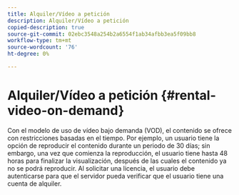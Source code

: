 ```yaml
---
title: Alquiler/Vídeo a petición
description: Alquiler/Vídeo a petición
copied-description: true
source-git-commit: 02ebc3548a254b2a6554f1ab34afbb3ea5f09bb8
workflow-type: tm+mt
source-wordcount: '76'
ht-degree: 0%

---
```


# Alquiler/Vídeo a petición {#rental-video-on-demand}

Con el modelo de uso de vídeo bajo demanda (VOD), el contenido se ofrece con restricciones basadas en el tiempo. Por ejemplo, un usuario tiene la opción de reproducir el contenido durante un periodo de 30 días; sin embargo, una vez que comienza la reproducción, el usuario tiene hasta 48 horas para finalizar la visualización, después de las cuales el contenido ya no se podrá reproducir. Al solicitar una licencia, el usuario debe autenticarse para que el servidor pueda verificar que el usuario tiene una cuenta de alquiler.
